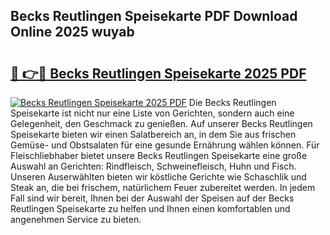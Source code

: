 ## Becks Reutlingen Speisekarte PDF Download Online 2025 wuyab

# <h2><a href="http://gc760we.nevu.top/?p=Becks+Reutlingen+Speisekarte">🔗 👉🔴 Becks Reutlingen Speisekarte 2025 PDF</a></h2>

[![Becks Reutlingen Speisekarte 2025 PDF](https://i.imgur.com/dBaPXMq.png)](http://gc760we.nevu.top/?p=Becks+Reutlingen+Speisekarte)
Die Becks Reutlingen Speisekarte ist nicht nur eine Liste von Gerichten, sondern auch eine Gelegenheit, den Geschmack zu genießen. Auf unserer Becks Reutlingen Speisekarte bieten wir einen Salatbereich an, in dem Sie aus frischen Gemüse- und Obstsalaten für eine gesunde Ernährung wählen können. Für Fleischliebhaber bietet unsere Becks Reutlingen Speisekarte eine große Auswahl an Gerichten: Rindfleisch, Schweinefleisch, Huhn und Fisch. Unseren Auserwählten bieten wir köstliche Gerichte wie Schaschlik und Steak an, die bei frischem, natürlichem Feuer zubereitet werden. In jedem Fall sind wir bereit, Ihnen bei der Auswahl der Speisen auf der Becks Reutlingen Speisekarte zu helfen und Ihnen einen komfortablen und angenehmen Service zu bieten.
